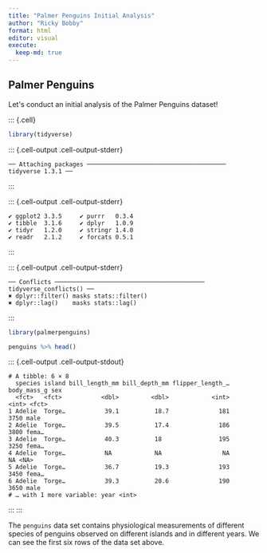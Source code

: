 ```yaml
---
title: "Palmer Penguins Initial Analysis"
author: "Ricky Bobby"
format: html
editor: visual
execute:
  keep-md: true
---
```




## Palmer Penguins

Let's conduct an initial analysis of the Palmer Penguins dataset!


::: {.cell}

```{.r .cell-code}
library(tidyverse)
```

::: {.cell-output .cell-output-stderr}
```
── Attaching packages ─────────────────────────────────────── tidyverse 1.3.1 ──
```
:::

::: {.cell-output .cell-output-stderr}
```
✔ ggplot2 3.3.5     ✔ purrr   0.3.4
✔ tibble  3.1.6     ✔ dplyr   1.0.9
✔ tidyr   1.2.0     ✔ stringr 1.4.0
✔ readr   2.1.2     ✔ forcats 0.5.1
```
:::

::: {.cell-output .cell-output-stderr}
```
── Conflicts ────────────────────────────────────────── tidyverse_conflicts() ──
✖ dplyr::filter() masks stats::filter()
✖ dplyr::lag()    masks stats::lag()
```
:::

```{.r .cell-code}
library(palmerpenguins)

penguins %>% head()
```

::: {.cell-output .cell-output-stdout}
```
# A tibble: 6 × 8
  species island bill_length_mm bill_depth_mm flipper_length_… body_mass_g sex  
  <fct>   <fct>           <dbl>         <dbl>            <int>       <int> <fct>
1 Adelie  Torge…           39.1          18.7              181        3750 male 
2 Adelie  Torge…           39.5          17.4              186        3800 fema…
3 Adelie  Torge…           40.3          18                195        3250 fema…
4 Adelie  Torge…           NA            NA                 NA          NA <NA> 
5 Adelie  Torge…           36.7          19.3              193        3450 fema…
6 Adelie  Torge…           39.3          20.6              190        3650 male 
# … with 1 more variable: year <int>
```
:::
:::


The `penguins` data set contains physiological measurements of different species of penguins observed on different islands and in different years. We can see the first six rows of the data set above.
